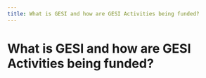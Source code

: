 ```yaml
---
title: What is GESI and how are GESI Activities being funded?
---
```


# What is GESI and how are GESI Activities being funded?
